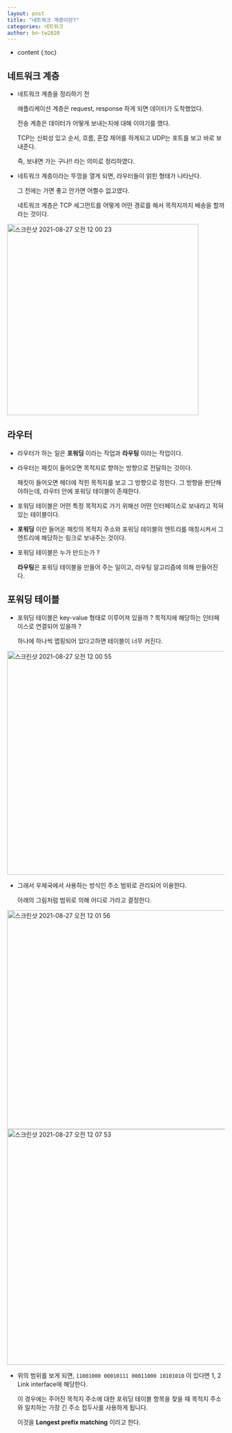 ```yaml
---
layout: post
title: "네트워크 계층이란?"
categories: 네트워크
author: bn-tw2020
---
```

* content
{:toc}


## 네트워크 계층

* 네트워크 계층을 정리하기 전

  애플리케이션 계층은 request, response 하게 되면 데이터가 도착했었다. 
  
  전송 계층은 데이터가 어떻게 보내는지에 대해 이야기를 했다. 
  
  TCP는 신뢰성 있고 순서, 흐름, 혼잡 제어를 하게되고 UDP는 포트를 보고 바로 보내준다.

  즉, 보내면 가는 구나!! 라는 의미로 정리하였다.

* 네트워크 계층이라는 뚜껑을 열게 되면, 라우터들이 얽힌 형태가 나타난다.

  그 전에는 가면 좋고 안가면 어쩔수 없고였다. 
  
  네트워크 계층은 TCP 세그먼트를 어떻게 어떤 경로를 해서 목적지까지 배송을 할까라는 것이다.





<img width="443" alt="스크린샷 2021-08-27 오전 12 00 23" src="https://user-images.githubusercontent.com/66770613/130986965-e878aa32-e57c-4441-a5ba-440c71603fbc.png">  


## 라우터

* 라우터가 하는 일은 **포워딩** 이라는 작업과 **라우팅** 이라는 작업이다.

* 라우터는 패킷이 들어오면 목적지로 향하는 방향으로 전달하는 것이다.

  패킷이 들어오면 헤더에 적힌 목적지를 보고 그 방향으로 정한다. 그 방향을 판단해야하는데, 라우터 안에 포워딩 테이블이 존재한다.

* 포워딩 테이블은 어떤 특정 목적지로 가기 위해선 어떤 인터페이스로 보내라고 적혀있는 테이블이다.

* **포워딩** 이란 들어온 패킷의 목적지 주소와 포워딩 테이블의 엔트리를 매칭시켜서 그 엔트리에 해당하는 링크로 보내주는 것이다.

* 포워딩 테이블은 누가 만드는가 ?

  **라우팅**은 포워딩 테이블을 만들어 주는 일이고, 라우팅 알고리즘에 의해 만들어진다.

   
## 포워딩 테이블

* 포워딩 테이블은 key-value 형태로 이루어져 있을까 ? 목적지에 해당하는 인터페이스로 연결되어 있을까 ?

  하나에 하나씩 맵핑되어 있다고하면 테이블이 너무 커진다.

<img width="518" alt="스크린샷 2021-08-27 오전 12 00 55" src="https://user-images.githubusercontent.com/66770613/130987044-842542d3-5974-4115-bfb6-da2e4de4ed33.png">  

* 그래서 우체국에서 사용하는 방식인 주소 범위로 관리되어 이용한다. 

  아래의 그림처럼 범위로 의해 어디로 가라고 결정한다.

<img width="507" alt="스크린샷 2021-08-27 오전 12 01 56" src="https://user-images.githubusercontent.com/66770613/130987197-94eaa188-84e5-42f3-8613-69f2715fafcc.png">  

<img width="546" alt="스크린샷 2021-08-27 오전 12 07 53" src="https://user-images.githubusercontent.com/66770613/130988222-889170a3-9f2f-4f55-96b9-8f520a8cef75.png">  

* 위의 범위를 보게 되면, `11001000 00010111 00011000 10101010` 이 있다면 1, 2 Link interface에 해당한다.

  이 경우에는 주어진 목적지 주소에 대한 포워딩 테이블 항목을 찾을 때 목적지 주소와 일치하는 가장 긴 주소 접두사를 사용하게 됩니다.

  이것을 **Longest prefix matching** 이라고 한다.
